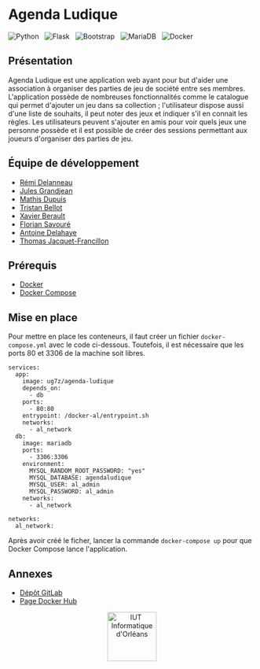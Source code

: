 # Agenda Ludique

![Python](https://img.shields.io/badge/Python-14354C?style=for-the-badge&logo=python&logoColor=white)
&nbsp; ![Flask](https://img.shields.io/badge/Flask-000000?style=for-the-badge&logo=flask&logoColor=white)
&nbsp; ![Bootstrap](https://img.shields.io/badge/Bootstrap-563D7C?style=for-the-badge&logo=bootstrap&logoColor=white)
&nbsp; ![MariaDB](https://img.shields.io/badge/MariaDB-A57242?style=for-the-badge&logo=mariadb&logoColor=white)
&nbsp; ![Docker](https://img.shields.io/badge/Docker-2CA5E0?style=for-the-badge&logo=docker&logoColor=white)

## Présentation

Agenda Ludique est une application web ayant pour but d'aider une association à organiser des parties de jeu de société
entre ses membres. L'application possède de nombreuses fonctionnalités comme le catalogue qui permet d'ajouter 
un jeu dans sa collection ; l'utilisateur dispose aussi d'une liste de souhaits, il peut noter des jeux et indiquer s'il
en connait les règles. Les utilisateurs peuvent s'ajouter en amis pour voir quels jeux une personne
possède et il est possible de créer des sessions permettant aux joueurs d'organiser des parties de jeu.

## Équipe de développement

- [Rémi Delanneau](https://github.com/Amki45)
- [Jules Grandjean](https://github.com/julesgdn)
- [Mathis Dupuis](https://gitlab.com/Nagelfox)
- [Tristan Bellot](https://github.com/Arhkalis)
- [Xavier Berault](https://github.com/ranblok)
- [Florian Savouré](https://github.com/P0SlX)
- [Antoine Delahaye](https://github.com/antoine-delahaye)
- [Thomas Jacquet-Francillon](https://github.com/Thomas-Jacquet)

## Prérequis

- [Docker](https://docs.docker.com/get-docker/)
- [Docker Compose](https://docs.docker.com/get-docker/)

## Mise en place

Pour mettre en place les conteneurs, il faut créer un fichier `docker-compose.yml` avec le code ci-dessous. Toutefois,
il est nécessaire que les ports 80 et 3306 de la machine soit libres.

```
services:
  app:
    image: ug7z/agenda-ludique
    depends_on:
      - db
    ports:
      - 80:80
    entrypoint: /docker-al/entrypoint.sh
    networks:
      - al_network
  db:
    image: mariadb
    ports:
      - 3306:3306
    environment:
      MYSQL_RANDOM_ROOT_PASSWORD: "yes"
      MYSQL_DATABASE: agendaludique
      MYSQL_USER: al_admin
      MYSQL_PASSWORD: al_admin
    networks:
      - al_network

networks:
  al_network:
```

Après avoir créé le ficher, lancer la commande `docker-compose up` pour que Docker Compose lance l'application.

## Annexes

- [Dépôt GitLab](https://gitlab.com/Thomas-Jacquet/agenda-ludique)
- [Page Docker Hub](https://hub.docker.com/repository/docker/ug7z/agenda-ludique)

<div style="text-align: center">
    <img src="https://i.imgur.com/PUTSirh.png" alt="IUT Informatique d'Orléans" height="100">
</div>